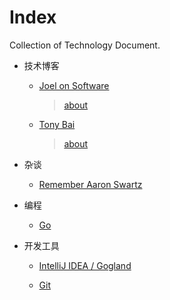 # Index
Collection of Technology Document.


* 技术博客

	- [Joel on Software](http://www.joelonsoftware.com/)

		> [about](http://www.joelonsoftware.com/AboutMe.html)

	- [Tony Bai](http://tonybai.com/)

		> [about](http://tonybai.com/about/)

* 杂谈

	- [Remember Aaron Swartz](http://www.rememberaaronsw.com/memories/)


* 编程

	- [Go](/programming/go.md)

* 开发工具

	- [IntelliJ IDEA / Gogland](/tool/idea.md)
	
	- [Git](/tool/git.md)
